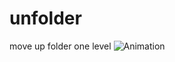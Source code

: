 # unfolder
move up folder one level
![Animation](https://github.com/user-attachments/assets/d85cb6a1-c9ae-454b-b39e-099d1372a8fd)
